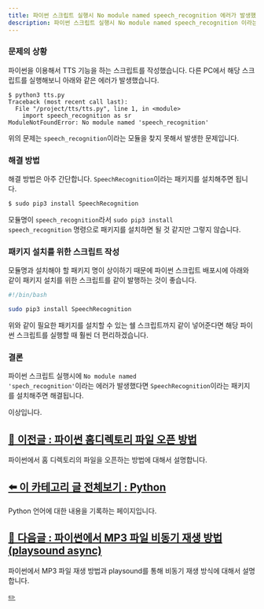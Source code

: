 ```yaml
---
title: 파이썬 스크립트 실행시 No module named speech_recognition 에러가 발생했을 때 조치 방법
description: 파이썬 스크립트 실행시 No module named speech_recognition 이라는 에러가 발생했을 때 설치해야 하는 패키지명에 대해서 설명합니다. 
---
```



### 문제의 상황


파이썬을 이용해서 TTS 기능을 하는 스크립트를 작성했습니다. 
다른 PC에서 해당 스크립트를 실행해보니 아래와 같은 에러가 발생했습니다. 


```
$ python3 tts.py 
Traceback (most recent call last):
  File "/project/tts/tts.py", line 1, in <module>
    import speech_recognition as sr
ModuleNotFoundError: No module named 'speech_recognition'
```


위의 문제는 <code>speech_recognition</code>이라는 모듈을 찾지 못해서 
발생한 문제입니다. 


### 해결 방법


해결 방법은 아주 간단합니다. 
<code>SpeechRecognition</code>이라는 패키지를 설치해주면 됩니다.


```bash
$ sudo pip3 install SpeechRecognition
```


모듈명이 <code>speech_recognition</code>라서 
<code>sudo pip3 install speech_recognition</code> 명령으로 
패키지를 설치하면 될 것 같지만 그렇지 않습니다. 


### 패키지 설치를 위한 스크립트 작성


모듈명과 설치해야 할 패키지 명이 상이하기 때문에 
파이썬 스크립트 배포시에 아래와 같이 패키지 설치를 위한 
스크립트를 같이 발행하는 것이 좋습니다. 


```bash
#!/bin/bash

sudo pip3 install SpeechRecognition
```


위와 같이 필요한 패키지를 설치할 수 있는 쉘 스크립트까지 같이 넣어준다면 
해당 파이썬 스크립트를 실행할 때 훨씬 더 편리하겠습니다. 


### 결론


파이썬 스크립트 실행시에 
<code>No module named 'spech_recognition'</code>이라는 에러가 발생했다면
<code>SpeechRecognition</code>이라는 패키지를 설치해주면 해결됩니다.


이상입니다.


[🔼 이전글 : 파이썬 홈디렉토리 파일 오픈 방법](005-python-cannot-read-home-directory.html '파이썬에서 홈 디렉토리의 파일을 오픈하는 방법에 ')
---


파이썬에서 홈 디렉토리의 파일을 오픈하는 방법에 대해서 설명합니다.


[⬅️ 이 카테고리 글 전체보기 : Python](index.html 'Python 언어에 대한 내용을 기록')
---


Python 언어에 대한 내용을 기록하는 페이지입니다.


[🔽 다음글 : 파이썬에서 MP3 파일 비동기 재생 방법 (playsound async)](007-python-playsound.html '파이썬에서 MP3 파일 재생 방법과 playsound를 통해 비동기 재생 방식에 ')
---


파이썬에서 MP3 파일 재생 방법과 playsound를 통해 비동기 재생 방식에 대해서 설명합니다.


[✏️ ](https://www.github.com/boyinblue/boyinblue.github.io/edit/main/004_python/006-python-no-module-speech-recognition.md '수정하기')

